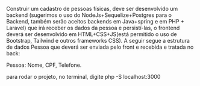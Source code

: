 Construir um cadastro de pessoas físicas, deve ser desenvolvido um backend (sugerimos o uso do NodeJs+Sequelize+Postgres para o Backend, também serão aceitos backends em Java+spring e em PHP + Laravel) que irá receber os dados da pessoa e persistí-las, o frontend deverá ser desenvolvido em HTML+CSS+JS(está permitido o uso de Bootstrap, Tailwind e outros frameworks CSS). A seguir segue a estrutura de dados Pessoa que deverá ser enviada pelo front e recebida e tratada no back:


Pessoa:
Nome,
CPF,
Telefone.


para rodar o projeto, no terminal, digite php -S localhost:3000
